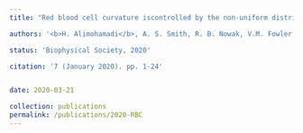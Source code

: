 ```yaml
---
title: "Red blood cell curvature iscontrolled by the non-uniform distribution of myosin-mediated forces and membrane Tension"

authors: '<b>H. Alimohamadi</b>, A. S. Smith, R. B. Nowak, V.M. Fowler, and P. Rangamani'

status: 'Biophysical Society, 2020'

citation: '7 (January 2020). pp. 1-24'


date: 2020-03-21

collection: publications
permalink: /publications/2020-RBC
---
```

